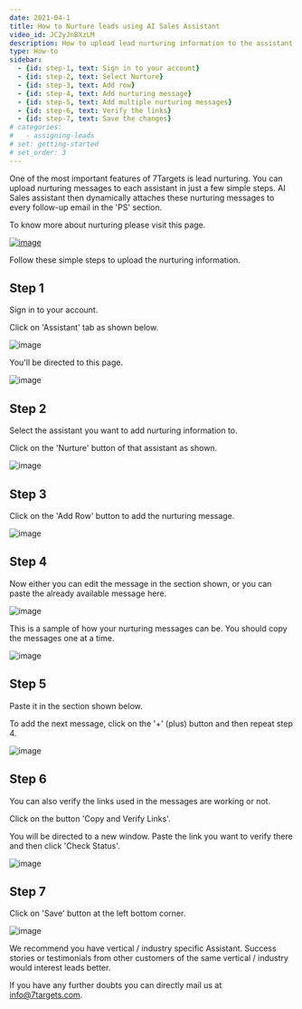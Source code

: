 ```yaml
---
date: 2021-04-1
title: How to Nurture leads using AI Sales Assistant
video_id: JC2yJnBXzLM
description: How to upload lead nurturing information to the assistant so that all the prospects are nurtured.
type: How-to
sidebar:
  - {id: step-1, text: Sign in to your account}
  - {id: step-2, text: Select Nurture}
  - {id: step-3, text: Add row}
  - {id: step-4, text: Add nurturing message}
  - {id: step-5, text: Add multiple nurturing messages}
  - {id: step-6, text: Verify the links}
  - {id: step-7, text: Save the changes}
# categories:
#   - assigning-leads
# set: getting-started
# set_order: 3
---
```

One of the most important features of 7Targets is lead nurturing. You can upload nurturing messages to each assistant in just a few simple steps. AI Sales assistant then dynamically attaches these nurturing messages to every follow-up email in the 'PS' section.

To know more about nurturing please visit this page.

[![image](../images/nurture-data-btn.png)](https://help.7targets.ai/getting-responses/assistant-nurturing/)

Follow these simple steps to upload the nurturing information.

## Step 1

Sign in to your account.

Click on 'Assistant' tab as shown below.

![image](../images/lead-nurturing-1.png)

You'll be directed to this page.

![image](../images/lead-nurturing-2.png)


## Step 2

Select the assistant you want to add nurturing information to.

Click on the 'Nurture' button of that assistant as shown.

![image](../images/lead-nurturing-3.png)

## Step 3

Click on the 'Add Row' button to add the nurturing message.

![image](../images/lead-nurturing-4.png)

## Step 4

Now either you can edit the message in the section shown, or you can paste the already available message here.

![image](../images/lead-nurturing-5.png)

This is a sample of how your nurturing messages can be. You should copy the messages one at a time.

![image](../images/lead-nurturing-6.png)

## Step 5

Paste it in the section shown below.

To add the next message, click on the '+' (plus) button and then repeat step 4.


![image](../images/lead-nurturing-7.png)

## Step 6

You can also verify the links used in the messages are working or not.

Click on the button 'Copy and Verify Links'. 

You will be directed to a new window. Paste the link you want to verify there and then click 'Check Status'.

![image](../images/lead-nurturing-9.png)


## Step 7

Click on 'Save' button at the left bottom corner. 

![image](../images/lead-nurturing-8.png)

We recommend you have vertical / industry specific Assistant. Success stories or testimonials from other customers of the same vertical / industry would interest leads better.

If you have any further doubts you can directly mail us at info@7targets.com.